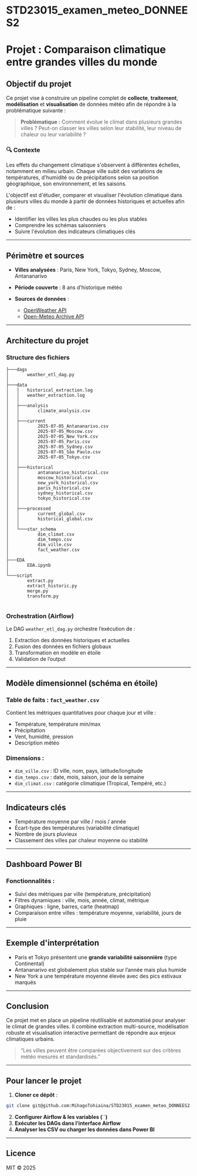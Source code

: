 # STD23015_examen_meteo_DONNEES2
# Projet : Comparaison climatique entre grandes villes du monde

## Objectif du projet

Ce projet vise à construire un pipeline complet de **collecte**, **traitement**, **modélisation** et **visualisation** de données météo afin de répondre à la problématique suivante :

> **Problématique :** Comment évolue le climat dans plusieurs grandes villes ? Peut-on classer les villes selon leur stabilité, leur niveau de chaleur ou leur variabilité ?

### 🔍 Contexte

Les effets du changement climatique s'observent à différentes échelles, notamment en milieu urbain. Chaque ville subit des variations de températures, d'humidité ou de précipitations selon sa position géographique, son environnement, et les saisons.

L'objectif est d'étudier, comparer et visualiser l'évolution climatique dans plusieurs villes du monde à partir de données historiques et actuelles afin de :

* Identifier les villes les plus chaudes ou les plus stables
* Comprendre les schémas saisonniers
* Suivre l'évolution des indicateurs climatiques clés

---

##  Périmètre et sources

* **Villes analysées** : Paris, New York, Tokyo, Sydney, Moscow, Antananarivo
* **Période couverte** : 8 ans d’historique météo
* **Sources de données** :

  * [OpenWeather API](https://openweathermap.org/)
  * [Open-Meteo Archive API](https://open-meteo.com/)

---

## Architecture du projet

###  Structure des fichiers

```
├───dags
│       weather_etl_dag.py
│       
├───data
│   │   historical_extraction.log
│   │   weather_extraction.log
│   │   
│   ├───analysis
│   │       climate_analysis.csv
│   │       
│   ├───current
│   │       2025-07-05_Antananarivo.csv
│   │       2025-07-05_Moscow.csv
│   │       2025-07-05_New York.csv
│   │       2025-07-05_Paris.csv
│   │       2025-07-05_Sydney.csv
│   │       2025-07-05_São Paulo.csv
│   │       2025-07-05_Tokyo.csv
│   │       
│   ├───historical
│   │       antananarivo_historical.csv
│   │       moscow_historical.csv
│   │       new_york_historical.csv
│   │       paris_historical.csv
│   │       sydney_historical.csv
│   │       tokyo_historical.csv
│   │       
│   ├───processed
│   │       current_global.csv
│   │       historical_global.csv
│   │       
│   └───star_schema
│           dim_climat.csv
│           dim_temps.csv
│           dim_ville.csv
│           fact_weather.csv
│           
├───EDA
│       EDA.ipynb
│       
└───script
        extract.py
        extract_historic.py
        merge.py
        transform.py
        
```

###  Orchestration (Airflow)

Le DAG `weather_etl_dag.py` orchestre l’exécution de :

1.  Extraction des données historiques et actuelles
2.  Fusion des données en fichiers globaux
3.  Transformation en modèle en étoile
4.  Validation de l’output

---

##  Modèle dimensionnel (schéma en étoile)

###  Table de faits : `fact_weather.csv`

Contient les métriques quantitatives pour chaque jour et ville :

* Température, température min/max
* Précipitation
* Vent, humidité, pression
* Description météo

###  Dimensions :

* `dim_ville.csv` : ID ville, nom, pays, latitude/longitude
* `dim_temps.csv` : date, mois, saison, jour de la semaine
* `dim_climat.csv` : catégorie climatique (Tropical, Tempéré, etc.)

---

##  Indicateurs clés

*  Température moyenne par ville / mois / année
*  Écart-type des températures (variabilité climatique)
*  Nombre de jours pluvieux
*  Classement des villes par chaleur moyenne ou stabilité

---

##  Dashboard Power BI

###  Fonctionnalités :

*  Suivi des métriques par ville (température, précipitation)
*  Filtres dynamiques : ville, mois, année, climat, métrique
*  Graphiques : ligne, barres, carte (heatmap)
*  Comparaison entre villes : température moyenne, variabilité, jours de pluie

---

##  Exemple d'interprétation

*  Paris et Tokyo présentent une **grande variabilité saisonnière** (type Continental)
*  Antananarivo est globalement plus stable sur l’année mais plus humide
*  New York a une température moyenne élevée avec des pics estivaux marqués

---

##  Conclusion

Ce projet met en place un pipeline réutilisable et automatisé pour analyser le climat de grandes villes. Il combine extraction multi-source, modélisation robuste et visualisation interactive permettant de répondre aux enjeux climatiques urbains.

> “Les villes peuvent être comparées objectivement sur des critères météo mesurés et standardisés.”

---

##  Pour lancer le projet

1. **Cloner ce dépôt** :

```bash
git clone git@github.com:MihagoTohiaina/STD23015_examen_meteo_DONNEES2.git
```

2. **Configurer Airflow & les variables (**\`\`**)**
3. **Exécuter les DAGs dans l’interface Airflow**
4. **Analyser les CSV ou charger les données dans Power BI**

---

##  Licence 

MIT © 2025

